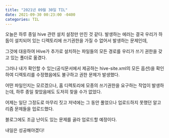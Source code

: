```yaml
---
title: "2021년 09월 30일 TIL"
date: 2021-09-30 00:23:00 -0400
categories: TIL
---
```


오늘은 하루 종일 hive 관련 설치 설정만 만진 것 같다. 발생하는 에러는 결국 우리가 하둡이 설치되어 있는 디렉토리에 쓰기권한을 가질 수 없어서 발생하는 문제인데,

그것에 대응하여 Hive가 추가로 설치하는 파일들의 모든 경로를 우리가 쓰기 권한을 갖고 있는 폴더로 옮겼다. 

그러나 내가 확인할 수 있는(공식문서에서 제공하는 hive-site.xml의 모든 옵션)을 확인하여 디렉토리를 수정했음에도 불구하고 권한 문제가 발생했다. 

어떤 파일인지는 모르겠으나, 홈 디렉토리에 모종의 쓰기권한을 요구하는 작업이 발생하는데, 하루 종일 찾았음에도 도저히 찾을 수가 없었다.

어제는 일단 그정도로 마무리 짓고 저녁에는 그 동안 풀었으나 업로드하지 못했던 알고리즘 문제들을 업로드했다. 

블로그에도 조금 난이도 있는 문제를 골라 업로드할 예정이다.

내일은 성공해야겠다!
